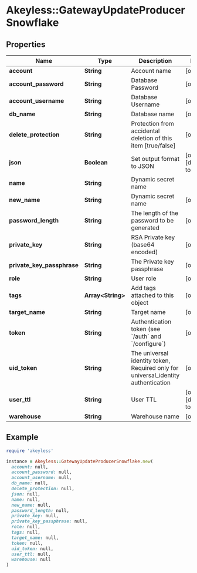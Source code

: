 # Akeyless::GatewayUpdateProducerSnowflake

## Properties

| Name | Type | Description | Notes |
| ---- | ---- | ----------- | ----- |
| **account** | **String** | Account name | [optional] |
| **account_password** | **String** | Database Password | [optional] |
| **account_username** | **String** | Database Username | [optional] |
| **db_name** | **String** | Database name | [optional] |
| **delete_protection** | **String** | Protection from accidental deletion of this item [true/false] | [optional] |
| **json** | **Boolean** | Set output format to JSON | [optional][default to false] |
| **name** | **String** | Dynamic secret name |  |
| **new_name** | **String** | Dynamic secret name | [optional] |
| **password_length** | **String** | The length of the password to be generated | [optional] |
| **private_key** | **String** | RSA Private key (base64 encoded) | [optional] |
| **private_key_passphrase** | **String** | The Private key passphrase | [optional] |
| **role** | **String** | User role | [optional] |
| **tags** | **Array&lt;String&gt;** | Add tags attached to this object | [optional] |
| **target_name** | **String** | Target name | [optional] |
| **token** | **String** | Authentication token (see &#x60;/auth&#x60; and &#x60;/configure&#x60;) | [optional] |
| **uid_token** | **String** | The universal identity token, Required only for universal_identity authentication | [optional] |
| **user_ttl** | **String** | User TTL | [optional][default to &#39;24h&#39;] |
| **warehouse** | **String** | Warehouse name | [optional] |

## Example

```ruby
require 'akeyless'

instance = Akeyless::GatewayUpdateProducerSnowflake.new(
  account: null,
  account_password: null,
  account_username: null,
  db_name: null,
  delete_protection: null,
  json: null,
  name: null,
  new_name: null,
  password_length: null,
  private_key: null,
  private_key_passphrase: null,
  role: null,
  tags: null,
  target_name: null,
  token: null,
  uid_token: null,
  user_ttl: null,
  warehouse: null
)
```

